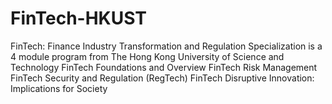 # FinTech-HKUST
FinTech: Finance Industry Transformation and Regulation Specialization is a 4 module program from The Hong Kong University of Science and Technology
  FinTech Foundations and Overview
  FinTech Risk Management
  FinTech Security and Regulation (RegTech)
  FinTech Disruptive Innovation: Implications for Society
